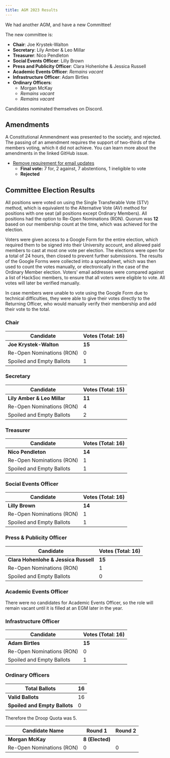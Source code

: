 ```yaml
---
title: AGM 2023 Results
---
```


We had another AGM, and have a new Committee!

The new committee is:

 - **Chair**: Joe Krystek-Walton
 - **Secretary**: Lily Amber & Leo Millar
 - **Treasurer**: Nico Pendleton
 - **Social Events Officer**: Lilly Brown
 - **Press and Publicity Officer**: Clara Hohenlohe & Jessica Russell
 - **Academic Events Officer**: *Remains vacant*
 - **Infrastructure Officer**: Adam Birtles
 - **Ordinary Officers**:
   - Morgan McKay
   - *Remains vacant*
   - *Remains vacant*

Candidates nominated themselves on Discord. 

## Amendments

A Constitutional Ammendment was presented to the society, and rejected. The passing of an amendment requires the support of two-thirds of the members voting, which it did not achieve. You can learn more about the amendments in the linked GitHub issue.

 - [Remove requirement for email updates](https://github.com/HackSoc/constitution/pull/25)
   - **Final vote:** 7 for, 2 against, 7 abstentions, 1 ineligible to vote
   - **Rejected**

## Committee Election Results

All positions were voted on using the Single Transferable Vote (STV) method, which is equivalent to the Alternative Vote (AV) method for positions with one seat (all positions except Ordinary Members). All positions had the option to Re-Open Nominations (RON). Quorum was **12** based on our membership count at the time, which was achieved for the election.

Voters were given access to a Google Form for the entire election, which required them to be signed into their University account, and allowed paid members to cast at most one vote per election. The elections were open for a total of 24 hours, then closed to prevent further submissions. The results of the Google Forms were collected into a spreadsheet, which was then used to count the votes manually, or electronically in the case of the Ordinary Member election. Voters' email addresses were compared against a list of HackSoc members, to ensure that all voters were eligible to vote. All votes will later be verified manually.

In case members were unable to vote using the Google Form due to technical difficulties, they were able to give their votes directly to the Returning Officer, who would manually verify their membership and add their vote to the total.

### Chair

| Candidate                 | Votes (Total: 16) |
|---------------------------|-------------------|
| **Joe Krystek-Walton**    | **15**            |
| Re-Open Nominations (RON) | 0                 |
| Spoiled and Empty Ballots | 1                 |

### Secretary

| Candidate                   | Votes (Total: 15) |
|-----------------------------|-------------------|
| **Lily Amber & Leo Millar** | **11**            |
| Re-Open Nominations (RON)   | 4                 |
| Spoiled and Empty Ballots   | 2                 |
 
### Treasurer

| Candidate                 | Votes (Total: 16) |
|---------------------------|-------------------|
| **Nico Pendleton**        | **14**            |
| Re-Open Nominations (RON) | 1                 |
| Spoiled and Empty Ballots | 1                 |

### Social Events Officer

| Candidate                 | Votes (Total: 16) |
|---------------------------|-------------------|
| **Lilly Brown**           | **14**            |
| Re-Open Nominations (RON) | 1                 |
| Spoiled and Empty Ballots | 1                 |

### Press & Publicity Officer

| Candidate                             | Votes (Total: 16) |
|---------------------------------------|-------------------|
| **Clara Hohenlohe & Jessica Russell** | **15**            |
| Re-Open Nominations (RON)             | 1                 |
| Spoiled and Empty Ballots             | 0                 |

### Academic Events Officer

There were no candidates for Academic Events Officer, so the role will remain vacant until it is filled at an EGM later in the year.

### Infrastructure Officer

| Candidate                 | Votes (Total: 16) |
|---------------------------|-------------------|
| **Adam Birtles**          | **15**            |
| Re-Open Nominations (RON) | 0                 |
| Spoiled and Empty Ballots | 1                 |

### Ordinary Officers

| Total Ballots                 | 16 |
|-------------------------------|----|
| **Valid Ballots**             | 16 |
| **Spoiled and Empty Ballots** | 0  |

Therefore the Droop Quota was 5.

| **Candidate Name**        | **Round 1**      | **Round 2**      |
|---------------------------|------------------|------------------|
| **Morgan McKay**          | **8 (Elected)**  |                  |
| Re-Open Nominations (RON) | 0                | 0                |
